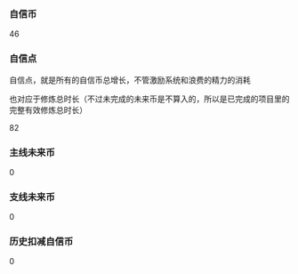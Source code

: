 ### 自信币
46

### 自信点
自信点，就是所有的自信币总增长，不管激励系统和浪费的精力的消耗

也对应于修炼总时长（不过未完成的未来币是不算入的，所以是已完成的项目里的完整有效修炼总时长）

82

### 主线未来币
0

### 支线未来币
0

### 历史扣减自信币
0
